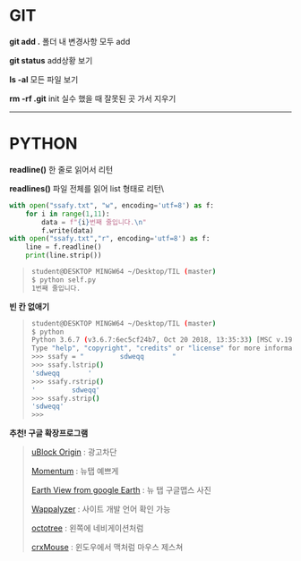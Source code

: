 # GIT

**git add .**				폴더 내 변경사항 모두  add

**git status**			add상황 보기

**ls -al**				모든 파일 보기

**rm -rf  .git**			init 실수 했을 때 잘못된 곳 가서 지우기

---

# PYTHON

**readline()**			한 줄로 읽어서 리턴

**readlines()**			파일 전체를 읽어 list 형태로 리턴\

~~~python
with open("ssafy.txt", "w", encoding='utf=8') as f:
    for i in range(1,11):
        data = f"{i}번째 줄입니다.\n"
        f.write(data)
with open("ssafy.txt","r", encoding='utf=8') as f:
    line = f.readline()
    print(line.strip())
~~~

> ~~~bash
> student@DESKTOP MINGW64 ~/Desktop/TIL (master)
> $ python self.py
> 1번째 줄입니다.
> 
> ~~~



**빈 칸 없애기**

> ~~~bash
> student@DESKTOP MINGW64 ~/Desktop/TIL (master)
> $ python
> Python 3.6.7 (v3.6.7:6ec5cf24b7, Oct 20 2018, 13:35:33) [MSC v.1900 64 bit (AMD64)] on win32
> Type "help", "copyright", "credits" or "license" for more information.
> >>> ssafy = "         sdweqq       "
> >>> ssafy.lstrip()
> 'sdweqq       '
> >>> ssafy.rstrip()
> '         sdweqq'
> >>> ssafy.strip()
> 'sdweqq'
> >>>
> ~~~



**추천! 구글 확장프로그램**

> [uBlock Origin](https://chrome.google.com/webstore/detail/ublock-origin/cjpalhdlnbpafiamejdnhcphjbkeiagm/related?hl=ko)  : 광고차단
>
> [Momentum](https://chrome.google.com/webstore/detail/momentum/laookkfknpbbblfpciffpaejjkokdgca) : 뉴탭 예쁘게
>
> [Earth View from google Earth](https://chrome.google.com/webstore/detail/earth-view-from-google-ea/bhloflhklmhfpedakmangadcdofhnnoh/related?hl=ko) : 뉴 탭 구글맵스 사진
>
> [Wappalyzer](https://www.wappalyzer.com/) : 사이트 개발 언어 확인 가능
>
> [octotree](https://chrome.google.com/webstore/detail/octotree/bkhaagjahfmjljalopjnoealnfndnagc) : 왼쪽에 네비게이션처럼
>
> [crxMouse](https://chrome.google.com/webstore/detail/crxmouse-chrome-gestures/jlgkpaicikihijadgifklkbpdajbkhjo) : 윈도우에서 맥처럼 마우스 제스쳐